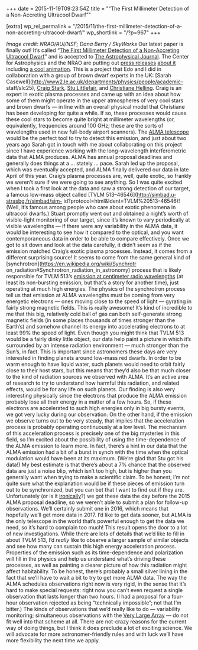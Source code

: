 +++
date = 2015-11-19T09:23:54Z
title = "“The First Millimeter Detection of a Non-Accreting Ultracool Dwarf”"

[extra]
wp_rel_permalink = "/2015/11/the-first-millimeter-detection-of-a-non-accreting-ultracool-dwarf/"
wp_shortlink = "/?p=967"
+++

_Image credit: NRAO/AUI/NSF; Dana Berry / SkyWorks_  Our latest paper is
finally out! It’s called “[The First Millimeter Detection of a Non-Accreting
Ultracool Dwarf](http://arxiv.org/abs/1511.05559)” and is accepted to [The
Astrophysical Journal](http://iopscience.iop.org/0004-637X/). The Center for
Astrophysics and the NRAO are putting out [press
releases](https://www.cfa.harvard.edu/news/2015-26) [about
it](https://public.nrao.edu/news/pressreleases/alma-dwarf-star-2015) including
[a cool animation](https://vimeo.com/145885859).  This is a project that Edo
and I did in collaboration with a group of brown dwarf experts in the UK:
[Sarah Casewell](http://www2.le.ac.uk/departments/physics/people/academic-
staff/slc25), [Craig Stark](http://www-star.st-and.ac.uk/~crs21/), [Stu
Littlefair](http://slittlefair.staff.shef.ac.uk/), and [Christiane
Helling](http://leap2010.wp.st-andrews.ac.uk/christiane-helling/). Craig is an
expert in exotic plasma processes and came up with an idea about how some of
them might operate in the upper atmospheres of very cool stars and brown
dwarfs — in line with an overall physical model that Christiane has been
developing for quite a while. If so, these processes would cause these cool
stars to become quite bright at millimeter wavelengths (or, equivalently,
frequencies around 100 GHz; these are the sorts of wavelengths used in new
full-body airport scanners). The [ALMA
telescope](http://www.almaobservatory.org/) would be the perfect tool to try
to detect this emission, and just about two years ago Sarah got in touch with
me about collaborating on this project since I have experience working with
the long-wavelength interferometric data that ALMA produces.  ALMA has annual
proposal deadlines and generally does things at a … stately … pace. Sarah led
up the proposal, which was eventually accepted, and ALMA finally delivered our
data in late April of this year.  Craig’s plasma processes are, well, quite
exotic, so frankly we weren’t sure if we were going to see anything. So I was
quite excited when I took a first look at the data and saw a strong detection
of our target, a famous low-mass object called [TVLM
513–46546](http://simbad.u-strasbg.fr/simbad/sim-
id?protocol=html&Ident=TVLM%20513-46546)! (Well, it’s famous among people who
care about exotic phenomena in ultracool dwarfs.) Stuart promptly went out and
obtained a night’s worth of visible-light monitoring of our target, since it’s
known to vary periodically at visible wavelengths — if there were any
variability in the ALMA data, it would be interesting to see how it compared
to the optical, and you want contemporaneous data in order to be able to
compare effectively.  Once we got to sit down and look at the data carefully,
it didn’t seem as if the emission matched Craig’s exotic plasma processes.
Instead, it comes from a different surprising source! It seems to come from
the same general kind of [synchrotron](https://en.wikipedia.org/wiki/Synchrotr
on_radiation#Synchrotron_radiation_in_astronomy) process that is likely
responsible for TVLM 513’s [emission at centimeter radio
wavelengths](http://labs.adsabs.harvard.edu/adsabs/abs/2002ApJ...572..503B/)
(at least its non-bursting emission, but that’s a story for another time),
just operating at much high energies. The physics of the synchrotron process
tell us that emission at ALMA wavelengths must be coming from very energetic
electrons — ones moving close to the speed of light — gyrating in fairly
strong magnetic fields. This is really awesome! It’s kind of incredible to me
that this big, relatively cold ball of gas can both self-generate strong
magnetic fields (in some places thousands of times stronger than the Earth’s)
and somehow channel its energy into accelerating electrons to at least 99% the
speed of light.  Even though you might think that TVLM 513 would be a fairly
dinky little object, our data help paint a picture in which it’s surrounded by
an intense radiation environment — much stronger than the Sun’s, in fact. This
is important since astronomers these days are very interested in finding
planets around low-mass red dwarfs. In order to be warm enough to have liquid
water, such planets would need to orbit fairly close to their host stars, but
this means that they’d also be that much closer to the kind of radiation
sources we observed with ALMA. It’s an active area of research to try to
understand how harmful this radiation, and related effects, would be for any
life on such planets.  Our finding is also very interesting physically since
the electrons that produce the ALMA emission probably lose all their energy in
a matter of a few hours. So, if these electrons are accelerated to such high
energies only in big bursty events, we got very lucky during our observation.
On the other hand, if the emission we observe turns out to be very steady,
that implies that the acceleration process is probably operating continuously
at a low level. The mechanism of this acceleration process is precisely one of
the big mysteries in this field, so I’m excited about the possibility of using
the time-dependence of the ALMA emission to learn more.  In fact, there’s a
hint in our data that the ALMA emission had a bit of a burst in synch with the
time when the optical modulation would have been at its maximum. (We’re glad
that Stu got his data!) My best estimate is that there’s about a 7% chance
that the observed data are just a noise blip, which isn’t too high, but is
higher than you generally want when trying to make a scientific claim. To be
honest, I’m not quite sure what the explanation would be if these pieces of
emission turn out to be synchronized, but you can bet that I want to find out
if they are.  Unfortunately (or is it
[ironically](https://en.wikipedia.org/wiki/Ironic_%28song%29)?) we got these
data the day before the 2015 ALMA proposal deadline, so we weren’t able to
submit a plan for follow-up observations. We’ll certainly submit one in 2016,
which means that hopefully we’ll get more data in 2017. I’d like to get data
sooner, but ALMA is the only telescope in the world that’s powerful enough to
get the data we need, so it’s hard to complain too much!  This result opens
the door to a lot of new investigations. While there are lots of details that
we’d like to fill in about TVLM 513, I’d _really_ like to observe a larger
sample of similar objects and see how many can sustain this high energy
acceleration process. Properties of the emission such as its time-dependence
and polarization will fill in the physics and help us understand what’s
driving these processes, as well as painting a clearer picture of how this
radiation might affect habitability.  To be honest, there’s probably a small
silver lining in the fact that we’ll have to wait a bit to try to get more
ALMA data. The way the ALMA schedules observations right now is very rigid, in
the sense that it’s hard to make special requests: right now you can’t even
request a single observation that lasts longer than two hours. (I had a
proposal for a four-hour observation rejected as being “technically
impossible”; not that I’m bitter.) The kinds of observations that we’d really
like to do — variability monitoring; simultaneous observations with the [Very
Large Array](https://public.nrao.edu/telescopes/vla) — do not fit well into
that scheme at all. There are not-crazy reasons for the current way of doing
things, but I think it does preclude a lot of exciting science. We will
advocate for more astronomer-friendly rules and with luck we’ll have more
flexibility the next time we apply.
